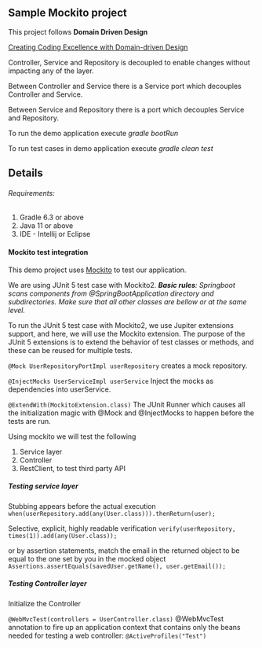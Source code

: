 ## Sample Mockito project

This project follows **Domain Driven Design**

[Creating Coding Excellence with Domain-driven Design](https://medium.com/swlh/creating-coding-excellence-with-domain-driven-design-88f73d2232c3)

Controller, Service and Repository is decoupled to enable changes without impacting any of the layer.

Between Controller and Service there is a Service port which decouples Controller and Service.

Between Service and Repository there is a port which decouples Service and Repository.

To run the demo application execute _gradle bootRun_

To run test cases in demo application execute _gradle clean test_

## Details

###### Requirements:
1. Gradle 6.3 or above
2. Java 11 or above
3. IDE - Intellij or Eclipse

#### Mockito test integration
This demo project uses [Mockito](https://site.mockito.org/) to test our application.

We are using JUnit 5 test case with Mockito2. 
_**Basic rules**: Springboot scans components from @SpringBootApplication directory and subdirectories. Make sure that all other classes are bellow or at the same level._

To run the JUnit 5 test case with Mockito2, we use Jupiter extensions support, and here, we will use the Mockito extension. The purpose of the JUnit 5 extensions is to extend the behavior of test classes or methods, and these can be reused for multiple tests. 

`@Mock UserRepositoryPortImpl userRepository` creates a mock repository.

`@InjectMocks UserServiceImpl userService` Inject the mocks as dependencies into userService.

`@ExtendWith(MockitoExtension.class)` The JUnit Runner which causes all the initialization magic with @Mock and @InjectMocks to happen before the tests are run.

Using mockito we will test the following
1. Service layer
2. Controller
3. RestClient, to test third party API
 
##### Testing service layer
Stubbing appears before the actual execution
`when(userRepository.add(any(User.class))).thenReturn(user);`

Selective, explicit, highly readable verification
`verify(userRepository, times(1)).add(any(User.class));`

or by assertion statements, match the email in the returned object to be equal to the one set by you in the mocked object
`Assertions.assertEquals(savedUser.getName(), user.getEmail());`

##### Testing Controller layer
Initialize the Controller 

`@WebMvcTest(controllers = UserController.class)` @WebMvcTest annotation to fire up an application context that contains only the beans needed for testing a web controller:
`@ActiveProfiles("Test")`
